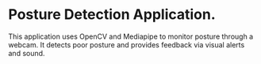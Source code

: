 # Posture Detection Application.

This application uses OpenCV and Mediapipe to monitor posture through a webcam.
It detects poor posture and provides feedback via visual alerts and sound.
